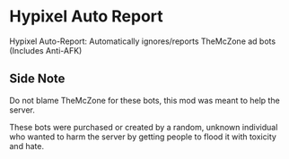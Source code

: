 # Hypixel Auto Report
Hypixel Auto-Report: Automatically ignores/reports TheMcZone ad bots (Includes Anti-AFK)

## Side Note
Do not blame TheMcZone for these bots, this mod was meant to help the server.

These bots were purchased or created by a random, unknown individual who wanted to harm the server by getting people to flood it with toxicity and hate.
